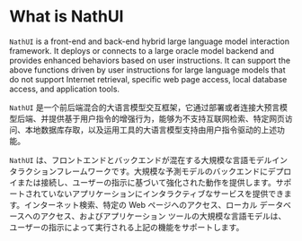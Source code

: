 # What is NathUI
`NathUI` is a front-end and back-end hybrid large language model interaction framework. It deploys or connects to a large oracle model backend and provides enhanced behaviors based on user instructions. It can support the above functions driven by user instructions for large language models that do not support Internet retrieval, specific web page access, local database access, and application tools.

`NathUI` 是一个前后端混合的大语言模型交互框架，它通过部署或者连接大预言模型后端、并提供基于用户指令的增强行为，能够为不支持互联网检索、特定网页访问、本地数据库存取，以及运用工具的大语言模型支持由用户指令驱动的上述功能。

`NathUI` は、フロントエンドとバックエンドが混在する大規模な言語モデルインタラクションフレームワークです。大規模な予測モデルのバックエンドにデプロイまたは接続し、ユーザーの指示に基づいて強化された動作を提供します。サポートされていないアプリケーションにインタラクティブなサービスを提供できます。インターネット検索、特定の Web ページへのアクセス、ローカル データベースへのアクセス、およびアプリケーション ツールの大規模な言語モデルは、ユーザーの指示によって実行される上記の機能をサポートします。
